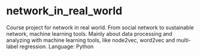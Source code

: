 # network_in_real_world
Course project for network in real world. 
From social network to sustainable network, machine learning tools.
Mainly about data processing and analyzing with machine learning tools, like node2vec, word2vec and multi-label regression.
Language: Python
